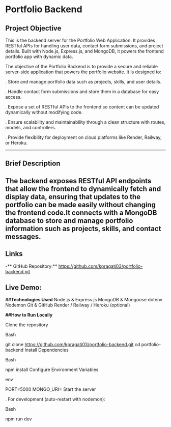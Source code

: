 # Portfolio Backend

## Project Objective
This is the backend server for the Portfolio Web Application.
It provides RESTful APIs for handling user data, contact form submissions, and project details. Built with Node.js, Express.js, and MongoDB, it powers the frontend portfolio app with dynamic data.

The objective of the Portfolio Backend is to provide a secure and reliable server-side application that powers the portfolio website. It is designed to:

 . Store and manage portfolio data such as projects, skills, and user details.

 . Handle contact form submissions and store them in a database for easy access.

 . Expose a set of RESTful APIs to the frontend so content can be updated dynamically without modifying code.

 . Ensure scalability and maintainability through a clean structure with routes, models, and controllers.

 . Provide flexibility for deployment on cloud platforms like Render, Railway, or Heroku.
 
 ---

 ## Brief Description
 The backend exposes RESTful API endpoints that allow the frontend to dynamically fetch and display data, ensuring that updates to the portfolio can be made easily without changing the frontend code.It connects with a MongoDB database to store and manage portfolio information such as projects, skills, and contact messages.
 ---

 ## Links
 -** GitHub Repository:** https://github.com/kpragati03/portfolio-backend.git

 **Live Demo:**
 ---

 
**##Technologies Used**
Node.js & Express.js 
MongoDB & Mongoose
dotenv 
Nodemon 
Git & GitHub 
Render / Railway / Heroku (optional) 

**##How to Run Locally**

Clone the repository

Bash

git clone  https://github.com/kpragati03/portfolio-backend.git
cd portfolio-backend
Install Dependencies

Bash

npm install
Configure Environment Variables

env

PORT=5000
MONGO_URI=
Start the server

. For development (auto-restart with nodemon):

Bash

npm run dev


